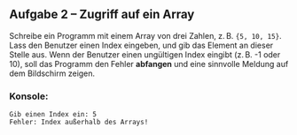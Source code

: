 ## Aufgabe 2 – Zugriff auf ein Array

Schreibe ein Programm mit einem Array von drei Zahlen, z. B. `{5, 10, 15}`.
Lass den Benutzer einen Index eingeben, und gib das Element an dieser Stelle aus.
Wenn der Benutzer einen ungültigen Index eingibt (z. B. -1 oder 10), soll das Programm den Fehler **abfangen** und eine sinnvolle Meldung auf dem Bildschirm zeigen.

### Konsole:
```text
Gib einen Index ein: 5
Fehler: Index außerhalb des Arrays!
```
